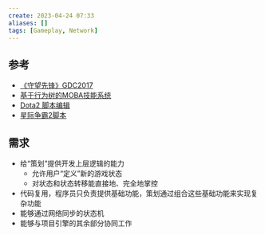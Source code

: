 ```yaml
---
create: 2023-04-24 07:33
aliases: []
tags: [Gameplay, Network]
---
```

## 参考
- [《守望先锋》GDC2017](https://www.lfzxb.top/ow-gdc-share-table-of-contents/)
- [基于行为树的MOBA技能系统](https://www.lfzxb.top/nkgmoba-totaltabs/)
- [Dota2 脚本编辑](https://www.dota2.com.cn/wiki/Dota_2_Workshop_Tools/Scripting.htm#.E6.8A.80.E8.83.BD.E8.84.9A.E6.9C.AC)
- [星际争霸2脚本](https://s2editor-guides.readthedocs.io/)
## 需求

- 给“策划”提供开发上层逻辑的能力
   - 允许用户“定义”新的游戏状态
   - 对状态和状态转移能直接地、完全地掌控
- 代码复用，程序员只负责提供基础功能，策划通过组合这些基础功能来实现复杂功能
- 能够通过网络同步的状态机
- 能够与项目引擎的其余部分协同工作
